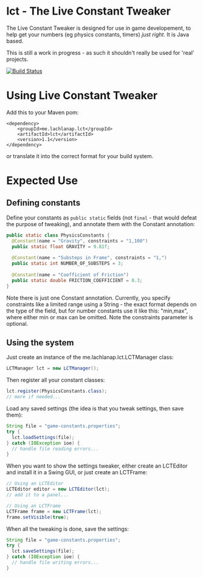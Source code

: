 lct - The Live Constant Tweaker
===============================

The Live Constant Tweaker is designed for use in game developement, to help get your numbers (eg physics constants, timers) _just right_. It is Java based.

This is still a work in progress - as such it shouldn't really be used for 'real' projects.

[![Build Status](https://travis-ci.org/ThorinII/lct.png?branch=master)](https://travis-ci.org/ThorinII/lct)

Using Live Constant Tweaker
===========================

Add this to your Maven pom:
```
<dependency>
    <groupId>me.lachlanap.lct</groupId>
    <artifactId>lct</artifactId>
    <version>1.1</version>
</dependency>
```

or translate it into the correct format for your build system.

Expected Use
============

Defining constants
------------------

Define your constants as ```public static``` fields (not ```final``` - that would defeat the purpose of tweaking), and annotate them with the Constant annotation:
```java
public static class PhysicsConstants {
  @Constant(name = "Gravity", constraints = "1,100")
  public static float GRAVITY = 9.81f;
  
  @Constant(name = "Substeps in Frame", constraints = "1,")
  public static int NUMBER_OF_SUBSTEPS = 3;
  
  @Constant(name = "Coefficient of Friction")
  public static double FRICTION_COEFFICIENT = 0.3;
}
```

Note there is just one Constant annotation. Currently, you specify constraints like a limited range using a String - the exact format depends on the type of the field, but for number constants use it like this: "min,max", where either min or max can be omitted. Note the constraints parameter is optional.

Using the system
----------------

Just create an instance of the me.lachlanap.lct.LCTManager class:
```java
LCTManager lct = new LCTManager();
```

Then register all your constant classes:
```java
lct.register(PhysicsConstants.class);
// more if needed...
```

Load any saved settings (the idea is that you tweak settings, then save them):
```java
String file = "game-constants.properties";
try {
  lct.loadSettings(file);
} catch (IOException ioe) {
  // handle file reading errors...
}
```

When you want to show the settings tweaker, either create an LCTEditor and install it in a Swing GUI, or just create an LCTFrame:
```java
// Using an LCTEditor
LCTEditor editor = new LCTEditor(lct);
// add it to a panel...

// Using an LCTFrame
LCTFrame frame = new LCTFrame(lct);
frame.setVisible(true);
```

When all the tweaking is done, save the settings:
```java
String file = "game-constants.properties";
try {
  lct.saveSettings(file);
} catch (IOException ioe) {
  // handle file writing errors...
}
```


